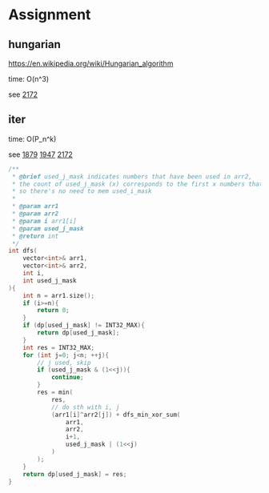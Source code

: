# Assignment

## hungarian

https://en.wikipedia.org/wiki/Hungarian_algorithm

time: O(n^3)

see
[2172](../leetcode/2172/solution_3.cpp)


## iter
time: O(P_n^k)

see 
[1879](../leetcode/1879/solution.cpp)
[1947](../leetcode/1947/solution.cpp)
[2172](../leetcode/2172/solution.cpp)

```cpp
/**
 * @brief used_j_mask indicates numbers that have been used in arr2, 
 * the count of used_j_mask (x) corresponds to the first x numbers that that been used in arr1,
 * so there's no need to mem used_i_mask
 * 
 * @param arr1 
 * @param arr2 
 * @param i arr1[i]
 * @param used_j_mask
 * @return int 
 */
int dfs(
    vector<int>& arr1, 
    vector<int>& arr2,
    int i,
    int used_j_mask
){
    int n = arr1.size();
    if (i>=n){
        return 0;
    }
    if (dp[used_j_mask] != INT32_MAX){
        return dp[used_j_mask];
    }
    int res = INT32_MAX;
    for (int j=0; j<n; ++j){
        // j used, skip
        if (used_j_mask & (1<<j)){
            continue;
        }
        res = min(
            res,
            // do sth with i, j
            (arr1[i]^arr2[j]) + dfs_min_xor_sum(
                arr1, 
                arr2, 
                i+1,
                used_j_mask | (1<<j)
            )
        );
    }
    return dp[used_j_mask] = res;
}
```
